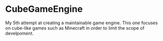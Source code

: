 # CubeGameEngine
My 5th attempt at creating a maintainable game engine. This one focuses on cube-like games such as Minecraft in order to limit the scope of develpoment.
